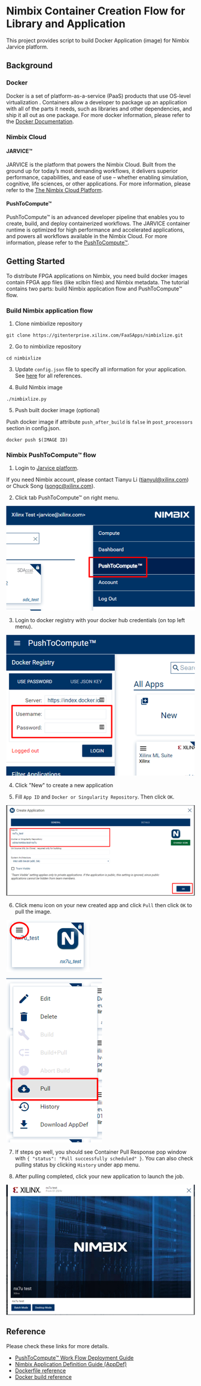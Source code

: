 # Nimbix Container Creation Flow for Library and Application

This project provides script to build Docker Application (image) for Nimbix Jarvice platform. 

## Background

### Docker

Docker is a set of platform-as-a-service (PaaS) products that use OS-level virtualization . Containers allow a developer to package up an application with all of the parts it needs, such as libraries and other dependencies, and ship it all out as one package. For more docker information, please refer to the [Docker Documentation](https://docs.docker.com). 

### Nimbix Cloud 

#### JARVICE™

JARVICE is the platform that powers the Nimbix Cloud. Built from the ground up for today’s most demanding workflows, it delivers superior performance, capabilities, and ease of use – whether enabling simulation, cognitive, life sciences, or other applications. For more information, please refer to the [The Nimbix Cloud Platform](https://www.nimbix.net/platform).

#### PushToCompute™

PushToCompute™ is an advanced developer pipeline that enables you to create, build, and deploy containerized workflows. The JARVICE container runtime is optimized for high performance and accelerated applications, and powers all workflows available in the Nimbix Cloud. For more information, please refer to the [PushToCompute™](https://www.nimbix.net/pushtocompute).

## Getting Started

To distribute FPGA applications on Nimbix, you need build docker images contain FPGA app files (like xclbin files) and Nimbix metadata. The tutorial contains two parts: build Nimbix application flow and PushToCompute™ flow. 

### Build Nimbix application flow

1. Clone nimbixlize repository

```
git clone https://gitenterprise.xilinx.com/FaaSApps/nimbixlize.git
```

2. Go to nimbixlize repository

```
cd nimbixlize
```

3. Update `config.json` file to specify all information for your application. See [here](doc/config.md) for all references.  

4. Build Nimbix image

```
./nimbixlize.py
```

5. Push built docker image (optional)

Push docker image if attribute `push_after_build` is `false` in `post_processors` section in config.json. 

```
docker push $(IMAGE ID)
```
### Nimbix PushToCompute™ flow

1. Login to [Jarvice platform](https://platform.jarvice.com/). 

If you need Nimbix account, please contact Tianyu Li (tianyul@xilinx.com) or Chuck Song (songc@xilinx.com).

2. Click tab PushToCompute™ on right menu. 

![PushToCompute™](doc/pushtocompute.png)

3. Login to docker registry with your docker hub credentials (on top left menu). 

![Login to docker registry](doc/dockertegistry.png)

4. Click "New" to create a new application

5. Fill `App ID` and `Docker or Singularity Repository`. Then click `OK`. 

![Create Application](doc/createapp.png)

6. Click menu icon on your new created app and click `Pull` then click `OK` to pull the image. 

![Pull Image 1](doc/pull1.png)

![Pull Image 2](doc/pull2.png)

7. If steps go well, you should see Container Pull Response pop window with `{ "status": "Pull successfully scheduled" }`. You can also check pulling status by clicking `History` under app menu. 

8. After pulling completed, click your new application to launch the job. 

![Launch app](doc/launch.png)

## Reference

Please check these links for more details. 

* [PushToCompute™ Work Flow Deployment Guide](https://jarvice.readthedocs.io/en/latest/cicd/)
* [Nimbix Application Definition Guide (AppDef)](https://jarvice.readthedocs.io/en/latest/appdef/)
* [Dockerfile reference](https://docs.docker.com/engine/reference/builder/)
* [Docker build reference](https://docs.docker.com/engine/reference/commandline/build/)
